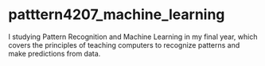 # patttern4207_machine_learning
I studying Pattern Recognition and Machine Learning in my final year, which covers the principles of teaching computers to recognize patterns and make predictions from data. 
